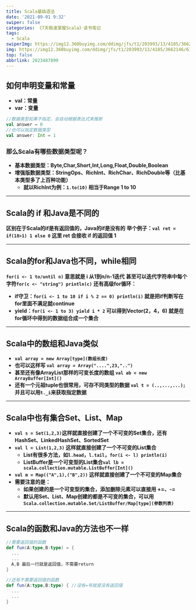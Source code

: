 ```yaml
---
title: Scala基础语法
date: '2021-09-01 9:32'
swiper: false
categories: 《7天极速掌握Scala》读书笔记
tags:
  - Scala
swiperImg: https://img12.360buyimg.com/ddimg/jfs/t1/203993/13/4185/3662146/612ed9f4Eb48bff14/dce4c387502b092b.png
img: https://img12.360buyimg.com/ddimg/jfs/t1/203993/13/4185/3662146/612ed9f4Eb48bff14/dce4c387502b092b.png
top: false
abbrlink: 2823487899
---
```




## 如何申明变量和常量
- **val：常量**
- **var：变量**
```scala
//数据类型如果不指定，会自动根据表达式来推断
val answer = 0
//也可以指定数据类型
val answer: Int = 1
```
### 那么Scala有哪些数据类型呢？

- **基本数据类型：Byte,Char,Short,Int,Long,Float,Double,Boolean**
- **增强版数据类型：StringOps、RichInt、RichChar、RichDouble等（比基本类型多了上百种功能）**
   - **就以RichInt为例：`1.to(10)` 相当于Range 1 to 10**

---

## Scala的 if 和Java是不同的
**区别在于Scala的if是有返回值的，Java的if是没有的**
**举个例子：`val ret = if(18>1) 1 else 0` 这里 ret 会接收 if 的返回值 1**

---

## Scala的for和Java也不同，while相同
**`for(i <- 1 to/until n)` 意思就是 i 从1到n/n-1迭代**
**甚至可以迭代字符串中每个字符`for(c <- "string") println(c)`**
**还有高级for循环：**

- **if守卫：`for(i <- 1 to 10 if i % 2 == 0) println(i)` 就是把if判断写在for里面不满足就continue**
- **yield：`for(i <- 1 to 3) yield i * 2` 可以得到Vector(2，4，6) 就是在for循环中得到的数据组合成一个集合**

---

## Scala中的数组和Java类似

- **`val array = new Array[type](数组长度)`**
- **也可以这样写 `val array = Array("....",23,"..")`**
- **甚至还有像ArrayList那样的可变长度的数组 `val ab = new ArrayBuffer[Int]()`**
- **还有一个元祖tuple也很常用，可存不同类型的数据 `val t = (..,...,...);` 并且可以用`t._i`来获取指定数据**

---

## Scala中也有集合Set、List、Map

- **`val s = Set(1,2,3)`这样就直接创建了一个不可变的Set集合，还有HashSet、LinkedHashSet、SortedSet**
- **`val l = List(1,2,3)` 这样就直接创建了一个不可变的List集合**
   - **List有很多方法，如`l.head`，`l.tail`，`for(i <- l) println(i)`**
   - **ListBuffer是一个可变型的List集合`val lb = scala.collection.mutable.ListBuffer[Int]()`**
- **`val m = Map(("A",1),("B",2))` 这样就直接创建了一个不可变的Map集合**
- **需要注意的是：**
   - **如果创建的是一个可变型的集合，添加删除元素可以直接用 +=、-=**
   - **默认用Set、List、Map创建的都是不可变的集合，可以用`Scala.collection.mutable.Set/ListBuffer/Map[type](参数列表)`**

---

## Scala的函数和Java的方法也不一样
```scala
//需要返回值的函数
def fun(A:type,B:type) = {
  ...
  ...
  A,B 最后一行就是返回值，不需要return
}

//还有不需要返回值的函数
def fun(A:type,B:type) { //没有=号就是没有返回值
  ...
  ...
}
```
